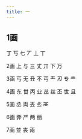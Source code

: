 ```yaml
---
title: 一
---
```


## 1画
丁
丂
七
丆
丄
丅



2画
上
与
三
丈
丌
下
万







3画
丐
无
丑
不
丏
龶
丒
专
龷










4画
东
丗
丙
业
丛
丝
丕
世
且













5画
丞
両
丟
丠
襾















6画
丣
严
两
丽
















7画
並
丧
兩
